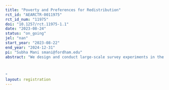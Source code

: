 ```yaml
---
title: "Poverty and Preferences for Redistribution"
rct_id: "AEARCTR-0011975"
rct_id_num: "11975"
doi: "10.1257/rct.11975-1.1"
date: "2023-08-24"
status: "on_going"
jel: "nan"
start_year: "2023-08-22"
end_year: "2024-12-31"
pi: "Subha Mani smani@fordham.edu"
abstract: "We design and conduct large-scale survey experiments in the United States to understand how attitudes towards poverty influence preferences for redistribution. We experimentally vary information on household socioeconomic status to measure redistributive preferences. In addition, we collect detailed information that will allow us to test various mechanisms.

"
layout: registration
---
```



